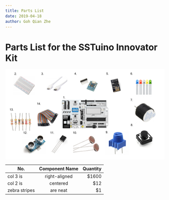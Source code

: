 ```yaml
---
title: Parts List
date: 2019-04-18
author: Goh Qian Zhe
---
```


# Parts List for the SSTuino Innovator Kit

![Parts List](/Image%20Assets/Tutorial%20Image%20Assets/PartsList/Slide1.PNG)


| No.           | Component Name          | Quantity  |
| ------------- |:-----------------------:| ---------:|
| col 3 is      | right-aligned           |     $1600 |
| col 2 is      | centered                |       $12 |
| zebra stripes | are neat                |        $1 |